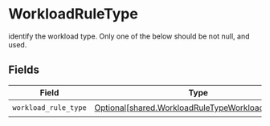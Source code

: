 # WorkloadRuleType

identify the workload type. Only one of the below should be not null, and  used.


## Fields

| Field                                                                                                            | Type                                                                                                             | Required                                                                                                         | Description                                                                                                      |
| ---------------------------------------------------------------------------------------------------------------- | ---------------------------------------------------------------------------------------------------------------- | ---------------------------------------------------------------------------------------------------------------- | ---------------------------------------------------------------------------------------------------------------- |
| `workload_rule_type`                                                                                             | [Optional[shared.WorkloadRuleTypeWorkloadRuleType]](undefined/models/shared/workloadruletypeworkloadruletype.md) | :heavy_check_mark:                                                                                               | N/A                                                                                                              |